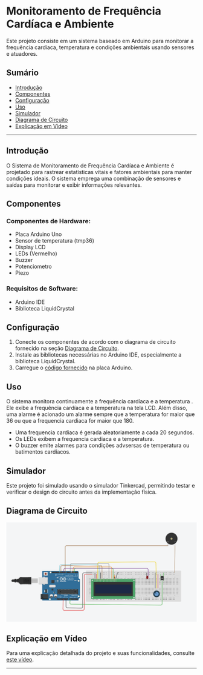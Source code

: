 # Monitoramento de Frequência Cardíaca e Ambiente

Este projeto consiste em um sistema baseado em Arduino para monitorar a frequência cardíaca, temperatura e condições ambientais usando sensores e atuadores.

## Sumário
- [Introdução](#introdução)
- [Componentes](#componentes)
- [Configuração](#configuração)
- [Uso](#uso)
- [Simulador](#simulador)
- [Diagrama de Circuito](#diagrama-de-circuito)
- [Explicação em Vídeo](#explicação-em-vídeo)

---

## Introdução

O Sistema de Monitoramento de Frequência Cardíaca e Ambiente é projetado para rastrear estatísticas vitais e fatores ambientais para manter condições ideais. O sistema emprega uma combinação de sensores e saídas para monitorar e exibir informações relevantes.

## Componentes

### Componentes de Hardware:
- Placa Arduino Uno
- Sensor de temperatura (tmp36)
- Display LCD
- LEDs (Vermelho)
- Buzzer
- Potenciometro
- Piezo

### Requisitos de Software:
- Arduino IDE
- Biblioteca LiquidCrystal

## Configuração

1. Conecte os componentes de acordo com o diagrama de circuito fornecido na seção [Diagrama de Circuito](#diagrama-de-circuito).
2. Instale as bibliotecas necessárias no Arduino IDE, especialmente a biblioteca LiquidCrystal.
3. Carregue o [código fornecido](https://github.com/matheushammarstrom/GS_Edge_Computing/blob/main/main.c) na placa Arduino.

## Uso

O sistema monitora continuamente a frequência cardíaca e a temperatura . Ele exibe a frequência cardíaca e a temperatura na tela LCD. Além disso, uma alarme é acionado um alarme sempre que a temperatura for maior que 36 ou que a frequencia cardiaca for maior que 180.
- Uma frequencia cardiaca é gerada aleatoriamente a cada 20 segundos.
- Os LEDs exibem a frequencia cardiaca e a temperatura.
- O buzzer emite alarmes para condições advsersas de temperatura ou batimentos cardíacos.

## Simulador

Este projeto foi simulado usando o simulador Tinkercad, permitindo testar e verificar o design do circuito antes da implementação física.

## Diagrama de Circuito

![Diagrama de Circuito](https://github.com/matheushammarstrom/GS_Edge_Computing/blob/main/circuit.png?raw=true)

## Explicação em Vídeo


Para uma explicação detalhada do projeto e suas funcionalidades, consulte [este vídeo](https://youtu.be/NSfjdGyrtc4).

---


